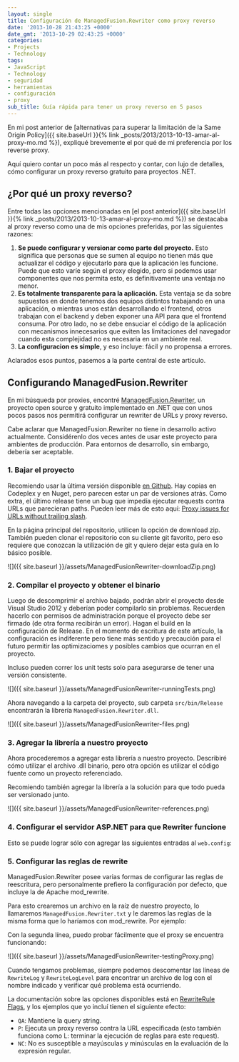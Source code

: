 ```yaml
---
layout: single
title: Configuración de ManagedFusion.Rewriter como proxy reverso
date: '2013-10-28 21:43:25 +0000'
date_gmt: '2013-10-29 02:43:25 +0000'
categories:
- Projects
- Technology
tags:
- JavaScript
- Technology
- seguridad
- herramientas
- configuración
- proxy
sub_title: Guía rápida para tener un proxy reverso en 5 pasos
---
```


En mi post anterior de [alternativas para superar la limitación de la Same Origin Policy]({{ site.baseUrl }}{% link _posts/2013/2013-10-13-amar-al-proxy-mo.md %}), expliqué brevemente el por qué de mi preferencia por los reverse proxy.

Aquí quiero contar un poco más al respecto y contar, con lujo de detalles, cómo configurar un proxy reverso gratuito para proyectos .NET.

<!--more-->

##  ¿Por qué un proxy reverso?

Entre todas las opciones mencionadas en [el post anterior]({{ site.baseUrl }}{% link _posts/2013/2013-10-13-amar-al-proxy-mo.md %}) se destacaba al proxy reverso como una de mis opciones preferidas, por las siguientes razones:

1. **Se puede configurar y versionar como parte del proyecto.** Esto significa que personas que se sumen al equipo no tienen más que actualizar el código y ejecutarlo para que la aplicación les funcione. Puede que esto varíe según el proxy elegido, pero si podemos usar componentes que nos permita esto, es definitivamente una ventaja no menor.
1. **Es totalmente transparente para la aplicación.** Esta ventaja se da sobre supuestos en donde tenemos dos equipos distintos trabajando en una aplicación, o mientras unos están desarrollando el frontend, otros trabajan con el backend y deben exponer una API para que el frontend consuma. Por otro lado, no se debe ensuciar el código de la aplicación con mecanismos innecesarios que eviten las limitaciones del navegador cuando esta complejidad no es necesaria en un ambiente real.
1. **La configuracion es simple**, y eso incluye: fácil y no propensa a errores.

Aclarados esos puntos, pasemos a la parte central de este artículo.

## Configurando ManagedFusion.Rewriter

En mi búsqueda por proxies, encontré [ManagedFusion.Rewriter](https://github.com/managedfusion/managedfusion-rewriter), un proyecto open source y gratuito implementado en .NET que con unos pocos pasos nos permitirá configurar un rewriter de URLs y proxy reverso.

Cabe aclarar que ManagedFusion.Rewriter no tiene in desarrollo activo actualmente. Considérenlo dos veces antes de usar este proyecto para ambientes de producción. Para entornos de desarrollo, sin embargo, debería ser aceptable.

### 1. Bajar el proyecto

Recomiendo usar la última versión disponible [en Github](https://github.com/managedfusion/managedfusion-rewriter). Hay copias en Codeplex y en Nuget, pero parecen estar un par de versiones atrás. Como extra, el último release tiene un bug que impedía ejecutar requests contra URLs que parecieran paths. Pueden leer más de esto aquí: [Proxy issues for URLs without trailing slash](https://github.com/managedfusion/managedfusion-rewriter/pull/6).

En la página principal del repositorio, utilicen la opción de download zip. También pueden clonar el repositorio con su cliente git favorito, pero eso requiere que conozcan la utilización de git y quiero dejar esta guía en lo básico posible.

![]({{ site.baseurl }}/assets/ManagedFusionRewriter-downloadZip.png)


### 2. Compilar el proyecto y obtener el binario

Luego de descomprimir el archivo bajado, podrán abrir el proyecto desde Visual Studio 2012 y deberían poder compilarlo sin problemas. Recuerden hacerlo con permisos de administración porque el proyecto debe ser firmado (de otra forma recibirán un error). Hagan el build en la configuración de Release. En el momento de escritura de este artículo, la configuración es indiferente pero tiene más sentido y precaución para el futuro permitir las optimizaciomes y posibles cambios que ocurran en el proyecto.

Incluso pueden correr los unit tests solo para asegurarse de tener una versión consistente.

![]({{ site.baseurl }}/assets/ManagedFusionRewriter-runningTests.png)


Ahora navegando a la carpeta del proyecto, sub carpeta `src/bin/Release` encontrarán la librería `ManagedFusion.Rewriter.dll`.

![]({{ site.baseurl }}/assets/ManagedFusionRewriter-files.png)


### 3. Agregar la librería a nuestro proyecto

Ahora procederemos a agregar esta librería a nuestro proyecto. Describiré cómo utilizar el archivo .dll binario, pero otra opción es utilizar el código fuente como un proyecto referenciado.

 Recomiendo también agregar la librería a la solución para que todo pueda ser versionado junto.

![]({{ site.baseurl }}/assets/ManagedFusionRewriter-references.png)


### 4. Configurar el servidor ASP.NET para que Rewriter funcione

Esto se puede lograr sólo con agregar las siguientes entradas al `web.config`:

<script src="https://gist.github.com/AlphaGit/7175519.js"></script>

### 5. Configurar las reglas de rewrite

ManagedFusion.Rewriter posee varias formas de configurar las reglas de reescritura, pero personalmente prefiero la configuración por defecto, que incluye la de Apache mod_rewrite.

Para esto crearemos un archivo en la raíz de nuestro proyecto, lo llamaremos `ManagedFusion.Rewriter.txt` y le daremos las reglas de la misma forma que lo haríamos con mod_rewrite. Por ejemplo:

<script src="https://gist.github.com/AlphaGit/7175558.js"></script>

Con la segunda línea, puedo probar fácilmente que el proxy se encuentra funcionando:

![]({{ site.baseurl }}/assets/ManagedFusionRewriter-testingProxy.png)


Cuando tengamos problemas, siempre podemos descomentar las líneas de `RewriteLog` y `RewriteLogLevel` para encontrar un archivo de log con el nombre indicado y verificar qué problema está ocurriendo.

La documentación sobre las opciones disponibles está en [RewriteRule Flags](http://httpd.apache.org/docs/current/rewrite/flags.html), y los ejemplos que yo incluí tienen el siguiente efecto:

- `QA`: Mantiene la query string.
- `P`: Ejecuta un proxy reverso contra la URL especificada (esto también funciona como L: terminar la ejecución de reglas para este request).
- `NC`: No es susceptible a mayúsculas y minúsculas en la evaluación de la expresión regular.
